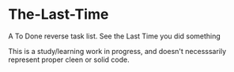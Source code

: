 # The-Last-Time
A To Done reverse task list. See the Last Time you did something

This is a study/learning work in progress, and doesn't necesssarily represent proper cleen or solid code. 
